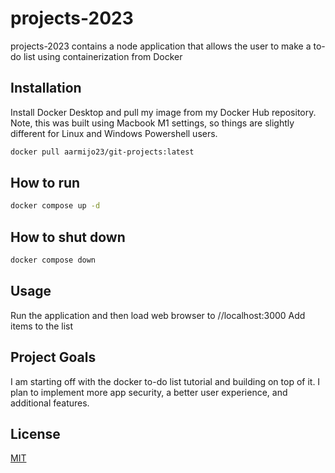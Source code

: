 # projects-2023

projects-2023 contains a node application that allows the user to make a to-do list using containerization from Docker

## Installation

Install Docker Desktop and pull my image from my Docker Hub repository. Note, this was built using Macbook M1 settings, 
so things are slightly different for Linux and Windows Powershell users.

```bash
docker pull aarmijo23/git-projects:latest
```

## How to run

```bash
docker compose up -d
```

## How to shut down

```bash
docker compose down
```

## Usage

Run the application and then load web browser to //localhost:3000
Add items to the list

## Project Goals

I am starting off with the docker to-do list tutorial and building on top of it.
I plan to implement more app security, a better user experience, and additional features.


## License
[MIT](https://choosealicense.com/licenses/mit/)
